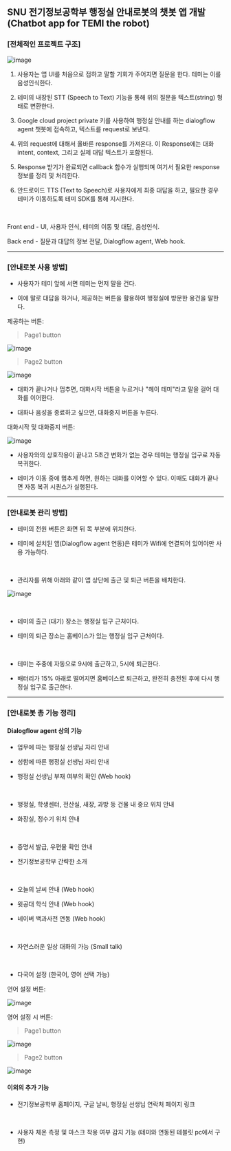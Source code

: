 ## SNU 전기정보공학부 행정실 안내로봇의 챗봇 앱 개발 (Chatbot app for TEMI the robot)

### [전체적인 프로젝트 구조]

![image](https://user-images.githubusercontent.com/31657141/110227291-190c4f80-7f3a-11eb-9705-507aef327fff.png)


1. 사용자는 앱 UI를 처음으로 접하고 말할 기회가 주어지면 질문을 한다. 테미는 이를 음성인식한다.

2. 테미의 내장된 STT (Speech to Text) 기능을 통해 위의 질문을 텍스트(string) 형태로 변환한다.

3. Google cloud project private 키를 사용하여 행정실 안내를 하는 dialogflow agent 챗봇에 접속하고, 텍스트를 request로 보낸다.

4. 위의 request에 대해서 올바른 response를 가져온다. 이 Response에는 대화 intent, context, 그리고 실제 대답 텍스트가 포함된다.

5. Response 받기가 완료되면 callback 함수가 실행되며 여기서 필요한 response 정보를 정리 및 처리한다.

6. 안드로이드 TTS (Text to Speech)로 사용자에게 최종 대답을 하고,  필요한 경우 테미가 이동하도록 테미 SDK를 통해 지시한다.

<br>

Front end - UI, 사용자 인식, 테미의 이동 및 대답, 음성인식.

Back end - 질문과 대답의 정보 전달, Dialogflow agent, Web hook.

* * *
### [안내로봇 사용 방법]


- 사용자가 테미 앞에 서면 테미는 먼저 말을 건다.

- 이에 말로 대답을 하거나, 제공하는 버튼을 활용하여 행정실에 방문한 용건을 말한다.

제공하는 버튼:

> Page1 button

![image](https://user-images.githubusercontent.com/31657141/110230649-cccf0880-7f55-11eb-95ac-10b19f5ed1f4.png)


> Page2 button

![image](https://user-images.githubusercontent.com/31657141/110230651-d0628f80-7f55-11eb-86b3-a0eaf9090afd.png)



- 대화가 끝나거나 멈추면, 대화시작 버튼을 누르거나 "헤이 테미"라고 말을 걸어 대화를 이어한다.

- 대화나 음성을 종료하고 싶으면, 대화중지 버튼을 누른다.

대화시작 및 대화중지 버튼:

![image](https://user-images.githubusercontent.com/31657141/110230791-d4db7800-7f56-11eb-88c4-333d61b5476b.png)

- 사용자와의 상호작용이 끝나고 5초간 변화가 없는 경우 테미는 행정실 입구로 자동 복귀한다.

- 테미가 이동 중에 멈추게 하면, 원하는 대화를 이어할 수 있다. 이때도 대화가 끝나면 자동 복귀 시퀀스가 실행된다.

* * *
### [안내로봇 관리 방법]


- 테미의 전원 버튼은 화면 뒤 목 부분에 위치한다.

- 테미에 설치된 앱(Dialogflow agent 연동)은 테미가 Wifi에 연결되어 있어야만 사용 가능하다.

<br>

- 관리자를 위해 아래와 같이 앱 상단에 출근 및 퇴근 버튼을 배치한다.

![image](https://user-images.githubusercontent.com/31657141/110227400-8c629100-7f3b-11eb-9b4a-d189d23f2dbf.png)

<br>

- 테미의 출근 (대기) 장소는 행정실 입구 근처이다.

- 테미의 퇴근 장소는 홈베이스가 있는 행정실 입구 근처이다.

<br>

- 테미는 주중에 자동으로 9시에 출근하고, 5시에 퇴근한다.

- 배터리가 15% 아래로 떨어지면 홈베이스로 퇴근하고, 완전히 충전된 후에 다시 행정실 입구로 출근한다.

* * *
### [안내로봇 총 기능 정리]

#### Dialogflow agent 상의 기능

- 업무에 따는 행정실 선생님 자리 안내

- 성함에 따른 행정실 선생님 자리 안내

- 행정실 선생님 부재 여부의 확인 (Web hook)

<br>

- 행정실, 학생센터, 전산실, 새장, 과방 등 건물 내 중요 위치 안내

- 화장실, 정수기 위치 안내

<br>

- 증명서 발급, 우편물 확인 안내

- 전기정보공학부 간략한 소개

<br>

- 오늘의 날씨 안내 (Web hook)

- 윗공대 학식 안내 (Web hook)

- 네이버 백과사전 연동 (Web hook)

<br>

- 자연스러운 일상 대화의 가능 (Small talk)

<br>

- 다국어 설정 (한국어, 영어 선택 가능)

언어 설정 버튼:

![image](https://user-images.githubusercontent.com/31657141/110230731-38b17100-7f56-11eb-86ee-1912a71cedc9.png)

영어 설정 시 버튼:

> Page1 button

![image](https://user-images.githubusercontent.com/31657141/110230750-54b51280-7f56-11eb-8dcc-2f21d3f87685.png)



> Page2 button

![image](https://user-images.githubusercontent.com/31657141/110230754-5aaaf380-7f56-11eb-90ba-ae77b8292261.png)


#### 이외의 추가 기능

- 전기정보공학부 홈페이지, 구글 날씨, 행정실 선생님 연락처 페이지 링크

<br>

- 사용자 체온 측정 및 마스크 착용 여부 감지 기능 (테미와 연동된 테블릿 pc에서 구현)








